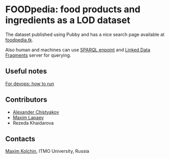 # FOODpedia: food products and ingredients as a LOD dataset

The dataset published using Pubby and has a nice search page available at [foodpedia.tk](http://foodpedia.tk).

Also human and machines can use [SPARQL enpoint](http://foodpedia.tk/sparql) and [Linked Data Fragments](http://data.foodpedia.tk) server for querying.

## Useful notes

[For devops: how to run](deployment.md)

## Contributors

* [Alexander Chistyakov](https://github.com/chistyakov)
* [Maxim Lapaev](https://github.com/m-lapaev)
* Rezeda Khaidarova

## Contacts

[Maxim Kolchin](http://kolchinmax.ru), ITMO University, Russia
